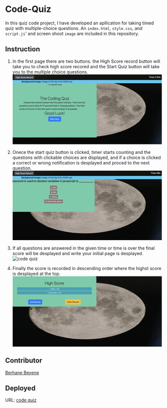 # Code-Quiz

In this quiz code project, I have developed an apllication for taking timed quiz with multiple-choice questions. An `index.html`, `style.css`, and `script.js`' and screen shoot `image` are included in this repository.

## Instruction

1. In the first page there are two buttons. the High Score record button will take you to check high score recored and the Start Quiz button will take you to the multiple choice questions.
   ![code quiz](image/img1.png)

2. Onece the start quiz button is clicked, timer starts counting and the questions with clickable choices are displayed, and if a choice is clicked a correct or wrong notification is desplayed and proced to the next question.
   ![code quiz](image/img2.png)

3. If all questions are answered in the given time or time is over the final score will be desplayed and write your initial page is desplayed.
   ![code quiz](image/img3.png)

4. Finally the score is recorded in descending order where the highst score is desplayed at the top.
   ![code quiz](image/img4.png)

## Contributor

[Berhane Beyene](https://github.com/Bbeyenene)

## Deployed

URL: [code quiz](https://bbeyenene.github.io/Code-Quize/)
